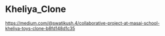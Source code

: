 # Kheliya_Clone
https://medium.com/@swatikush.4/collaborative-project-at-masai-school-kheliya-toys-clone-b8fd148d1c35
